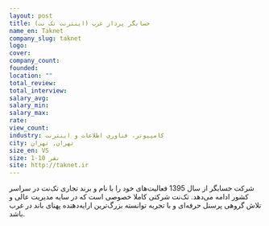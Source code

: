 ```yaml
---
layout: post
title: حسابگر پرداز غرب (اینترنت تک نت)
name_en: Taknet
company_slug: taknet
logo: 
cover: 
company_count:
founded:
location: ""
total_review: 
total_interview: 
salary_avg: 
salary_min: 
salary_max: 
rate: 
view_count: 
industry: کامپیوتر، فناوری اطلاعات و اینترنت
city: تهران, تهران
size_en: VS
size: 1-10 نفر
site: http://taknet.ir
---
```


شرکت حسابگر از سال 1395 فعالیت‌های خود را با نام و برند تجاری تک‌نت در سراسر کشور ادامه می‌دهد.  تک‌نت شرکتی کاملا خصوصی است که در سایه مدیریت عالی و تلاش گروهی پرسنل حرفه‌ای و با تجربه توانسته بزرگ‌ترین ارایه‌دهنده پهنای باند در غرب باشد.

